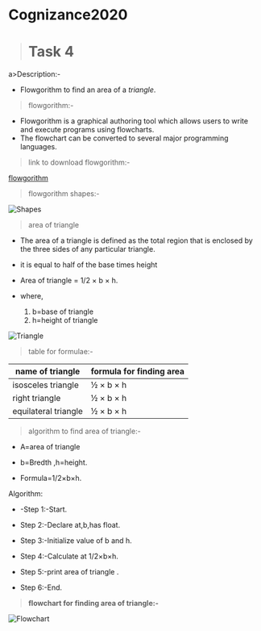 # Cognizance2020
># **Task 4** 

a>Description:-
* Flowgorithm to find an area of a *triangle*.
>flowgorithm:-
* Flowgorithm is a graphical authoring tool which allows users to write and execute programs using flowcharts. 
* The flowchart can be converted to several major programming languages.
>link to download flowgorithm:-

[flowgorithm](http://www.flowgorithm.org/download/)

>flowgorithm shapes:-



![Shapes](https://upload.wikimedia.org/wikipedia/commons/7/7e/Flowgorithm_Shapes.png)


>area of triangle
* The area of a triangle is defined as the total region that is enclosed by the three sides of any particular triangle. 
* it is equal to half of the base times height
*  Area of triangle = 1/2 × b × h.
* where,

    1. b=base of triangle
    2. h=height of triangle

![Triangle](https://notesformsc.org/wp-content/uploads/2018/06/Triangle.png)
>table for formulae:-

|**name of triangle**|**formula for finding area**|
|--------------------|-----------------------------|
|isosceles triangle|  ½ × b × h
|right triangle| ½ × b × h
|equilateral triangle| ½ × b × h

>algorithm to find area of triangle:-

* A=area of triangle

* b=Bredth ,h=height.

* Formula=1/2×b×h.

Algorithm:

* -Step 1:-Start.

* Step 2:-Declare at,b,has float.

* Step 3:-Initialize value of b and h.

* Step 4:-Calculate at 1/2×b×h.

* Step 5:-print area of triangle .

* Step 6:-End.


>**flowchart for finding area of triangle:-**


![Flowchart](https://notesformsc.org/wp-content/uploads/2018/06/Flowchart-Area-of-Triangle.png)







